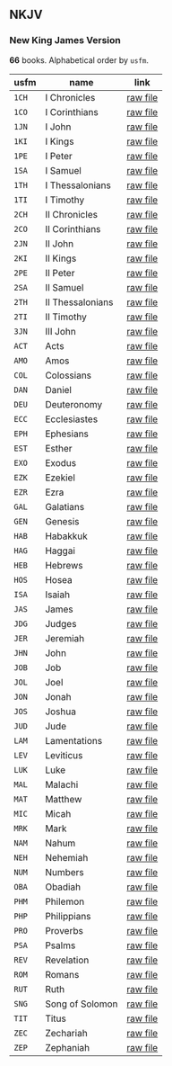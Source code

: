 ## NKJV

### New King James Version

**66** books. Alphabetical order by `usfm`.

| usfm | name | link |
| ---------- | ---------- | ---------- |
| `1CH` | I Chronicles | [raw file](https://mrk214.github.io/bible-data-en-eng/data/en___eng/NKJV/1CH.json) |
| `1CO` | I Corinthians | [raw file](https://mrk214.github.io/bible-data-en-eng/data/en___eng/NKJV/1CO.json) |
| `1JN` | I John | [raw file](https://mrk214.github.io/bible-data-en-eng/data/en___eng/NKJV/1JN.json) |
| `1KI` | I Kings | [raw file](https://mrk214.github.io/bible-data-en-eng/data/en___eng/NKJV/1KI.json) |
| `1PE` | I Peter | [raw file](https://mrk214.github.io/bible-data-en-eng/data/en___eng/NKJV/1PE.json) |
| `1SA` | I Samuel | [raw file](https://mrk214.github.io/bible-data-en-eng/data/en___eng/NKJV/1SA.json) |
| `1TH` | I Thessalonians | [raw file](https://mrk214.github.io/bible-data-en-eng/data/en___eng/NKJV/1TH.json) |
| `1TI` | I Timothy | [raw file](https://mrk214.github.io/bible-data-en-eng/data/en___eng/NKJV/1TI.json) |
| `2CH` | II Chronicles | [raw file](https://mrk214.github.io/bible-data-en-eng/data/en___eng/NKJV/2CH.json) |
| `2CO` | II Corinthians | [raw file](https://mrk214.github.io/bible-data-en-eng/data/en___eng/NKJV/2CO.json) |
| `2JN` | II John | [raw file](https://mrk214.github.io/bible-data-en-eng/data/en___eng/NKJV/2JN.json) |
| `2KI` | II Kings | [raw file](https://mrk214.github.io/bible-data-en-eng/data/en___eng/NKJV/2KI.json) |
| `2PE` | II Peter | [raw file](https://mrk214.github.io/bible-data-en-eng/data/en___eng/NKJV/2PE.json) |
| `2SA` | II Samuel | [raw file](https://mrk214.github.io/bible-data-en-eng/data/en___eng/NKJV/2SA.json) |
| `2TH` | II Thessalonians | [raw file](https://mrk214.github.io/bible-data-en-eng/data/en___eng/NKJV/2TH.json) |
| `2TI` | II Timothy | [raw file](https://mrk214.github.io/bible-data-en-eng/data/en___eng/NKJV/2TI.json) |
| `3JN` | III John | [raw file](https://mrk214.github.io/bible-data-en-eng/data/en___eng/NKJV/3JN.json) |
| `ACT` | Acts | [raw file](https://mrk214.github.io/bible-data-en-eng/data/en___eng/NKJV/ACT.json) |
| `AMO` | Amos | [raw file](https://mrk214.github.io/bible-data-en-eng/data/en___eng/NKJV/AMO.json) |
| `COL` | Colossians | [raw file](https://mrk214.github.io/bible-data-en-eng/data/en___eng/NKJV/COL.json) |
| `DAN` | Daniel | [raw file](https://mrk214.github.io/bible-data-en-eng/data/en___eng/NKJV/DAN.json) |
| `DEU` | Deuteronomy | [raw file](https://mrk214.github.io/bible-data-en-eng/data/en___eng/NKJV/DEU.json) |
| `ECC` | Ecclesiastes | [raw file](https://mrk214.github.io/bible-data-en-eng/data/en___eng/NKJV/ECC.json) |
| `EPH` | Ephesians | [raw file](https://mrk214.github.io/bible-data-en-eng/data/en___eng/NKJV/EPH.json) |
| `EST` | Esther | [raw file](https://mrk214.github.io/bible-data-en-eng/data/en___eng/NKJV/EST.json) |
| `EXO` | Exodus | [raw file](https://mrk214.github.io/bible-data-en-eng/data/en___eng/NKJV/EXO.json) |
| `EZK` | Ezekiel | [raw file](https://mrk214.github.io/bible-data-en-eng/data/en___eng/NKJV/EZK.json) |
| `EZR` | Ezra | [raw file](https://mrk214.github.io/bible-data-en-eng/data/en___eng/NKJV/EZR.json) |
| `GAL` | Galatians | [raw file](https://mrk214.github.io/bible-data-en-eng/data/en___eng/NKJV/GAL.json) |
| `GEN` | Genesis | [raw file](https://mrk214.github.io/bible-data-en-eng/data/en___eng/NKJV/GEN.json) |
| `HAB` | Habakkuk | [raw file](https://mrk214.github.io/bible-data-en-eng/data/en___eng/NKJV/HAB.json) |
| `HAG` | Haggai | [raw file](https://mrk214.github.io/bible-data-en-eng/data/en___eng/NKJV/HAG.json) |
| `HEB` | Hebrews | [raw file](https://mrk214.github.io/bible-data-en-eng/data/en___eng/NKJV/HEB.json) |
| `HOS` | Hosea | [raw file](https://mrk214.github.io/bible-data-en-eng/data/en___eng/NKJV/HOS.json) |
| `ISA` | Isaiah | [raw file](https://mrk214.github.io/bible-data-en-eng/data/en___eng/NKJV/ISA.json) |
| `JAS` | James | [raw file](https://mrk214.github.io/bible-data-en-eng/data/en___eng/NKJV/JAS.json) |
| `JDG` | Judges | [raw file](https://mrk214.github.io/bible-data-en-eng/data/en___eng/NKJV/JDG.json) |
| `JER` | Jeremiah | [raw file](https://mrk214.github.io/bible-data-en-eng/data/en___eng/NKJV/JER.json) |
| `JHN` | John | [raw file](https://mrk214.github.io/bible-data-en-eng/data/en___eng/NKJV/JHN.json) |
| `JOB` | Job | [raw file](https://mrk214.github.io/bible-data-en-eng/data/en___eng/NKJV/JOB.json) |
| `JOL` | Joel | [raw file](https://mrk214.github.io/bible-data-en-eng/data/en___eng/NKJV/JOL.json) |
| `JON` | Jonah | [raw file](https://mrk214.github.io/bible-data-en-eng/data/en___eng/NKJV/JON.json) |
| `JOS` | Joshua | [raw file](https://mrk214.github.io/bible-data-en-eng/data/en___eng/NKJV/JOS.json) |
| `JUD` | Jude | [raw file](https://mrk214.github.io/bible-data-en-eng/data/en___eng/NKJV/JUD.json) |
| `LAM` | Lamentations | [raw file](https://mrk214.github.io/bible-data-en-eng/data/en___eng/NKJV/LAM.json) |
| `LEV` | Leviticus | [raw file](https://mrk214.github.io/bible-data-en-eng/data/en___eng/NKJV/LEV.json) |
| `LUK` | Luke | [raw file](https://mrk214.github.io/bible-data-en-eng/data/en___eng/NKJV/LUK.json) |
| `MAL` | Malachi | [raw file](https://mrk214.github.io/bible-data-en-eng/data/en___eng/NKJV/MAL.json) |
| `MAT` | Matthew | [raw file](https://mrk214.github.io/bible-data-en-eng/data/en___eng/NKJV/MAT.json) |
| `MIC` | Micah | [raw file](https://mrk214.github.io/bible-data-en-eng/data/en___eng/NKJV/MIC.json) |
| `MRK` | Mark | [raw file](https://mrk214.github.io/bible-data-en-eng/data/en___eng/NKJV/MRK.json) |
| `NAM` | Nahum | [raw file](https://mrk214.github.io/bible-data-en-eng/data/en___eng/NKJV/NAM.json) |
| `NEH` | Nehemiah | [raw file](https://mrk214.github.io/bible-data-en-eng/data/en___eng/NKJV/NEH.json) |
| `NUM` | Numbers | [raw file](https://mrk214.github.io/bible-data-en-eng/data/en___eng/NKJV/NUM.json) |
| `OBA` | Obadiah | [raw file](https://mrk214.github.io/bible-data-en-eng/data/en___eng/NKJV/OBA.json) |
| `PHM` | Philemon | [raw file](https://mrk214.github.io/bible-data-en-eng/data/en___eng/NKJV/PHM.json) |
| `PHP` | Philippians | [raw file](https://mrk214.github.io/bible-data-en-eng/data/en___eng/NKJV/PHP.json) |
| `PRO` | Proverbs | [raw file](https://mrk214.github.io/bible-data-en-eng/data/en___eng/NKJV/PRO.json) |
| `PSA` | Psalms | [raw file](https://mrk214.github.io/bible-data-en-eng/data/en___eng/NKJV/PSA.json) |
| `REV` | Revelation | [raw file](https://mrk214.github.io/bible-data-en-eng/data/en___eng/NKJV/REV.json) |
| `ROM` | Romans | [raw file](https://mrk214.github.io/bible-data-en-eng/data/en___eng/NKJV/ROM.json) |
| `RUT` | Ruth | [raw file](https://mrk214.github.io/bible-data-en-eng/data/en___eng/NKJV/RUT.json) |
| `SNG` | Song of Solomon | [raw file](https://mrk214.github.io/bible-data-en-eng/data/en___eng/NKJV/SNG.json) |
| `TIT` | Titus | [raw file](https://mrk214.github.io/bible-data-en-eng/data/en___eng/NKJV/TIT.json) |
| `ZEC` | Zechariah | [raw file](https://mrk214.github.io/bible-data-en-eng/data/en___eng/NKJV/ZEC.json) |
| `ZEP` | Zephaniah | [raw file](https://mrk214.github.io/bible-data-en-eng/data/en___eng/NKJV/ZEP.json) |
